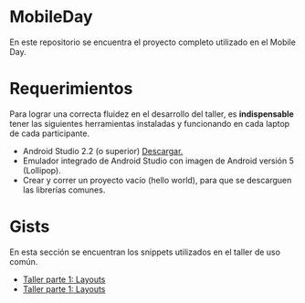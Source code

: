# MobileDay
En este repositorio se encuentra el proyecto completo utilizado en el Mobile Day.

# Requerimientos
Para lograr una correcta fluidez en el desarrollo del taller, es **indispensable** tener las siguientes herramientas instaladas y funcionando en cada laptop de cada participante.

* Android Studio 2.2 (o superior) [Descargar.](https://developer.android.com/studio/index.html)
* Emulador integrado de Android Studio con imagen de Android versión 5 (Lollipop).
* Crear y correr un proyecto vacío (hello world), para que se descarguen las librerías comunes.

# Gists
En esta sección se encuentran los snippets utilizados en el taller de uso común.

* [Taller parte 1: Layouts](https://gist.github.com/marcherdiego/93950f999ef26902f28520eba154274c)
* [Taller parte 1: Layouts](https://gist.github.com/marcherdiego/93950f999ef26902f28520eba154274c)